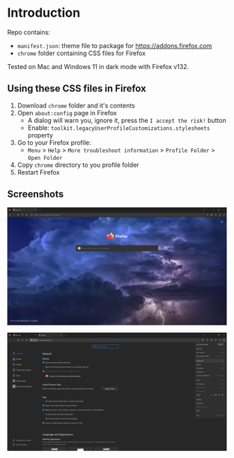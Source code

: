 # Introduction

Repo contains:

- `manifest.json`: theme file to package for https://addons.firefox.com
- `chrome` folder containing CSS files for Firefox

Tested on Mac and Windows 11 in dark mode with Firefox v132.

## Using these CSS files in Firefox

1. Download `chrome` folder and it's contents
2. Open `about:config` page in Firefox
    - A dialog will warn you, ignore it, press the `I accept the risk!` button
    - Enable: `toolkit.legacyUserProfileCustomizations.stylesheets` property
3. Go to your Firefox profile:
    - `Menu` > `Help` > `More troubleshoot information` > `Profile Folder` > `Open Folder`
4. Copy `chrome` directory to you profile folder
5. Restart Firefox

## Screenshots

![Startpage](/images/startpage.jpg "Startpage")

![Settings](/images/settings.jpg "Settings")
